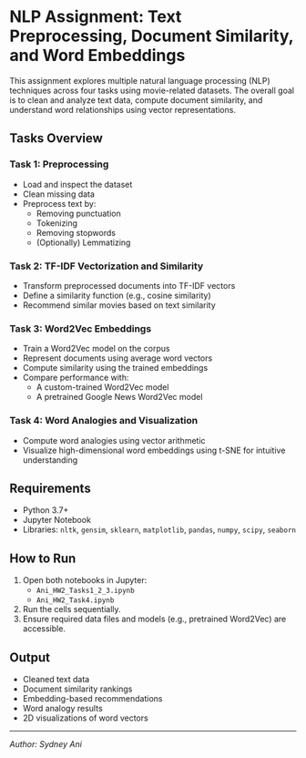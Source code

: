 # NLP Assignment: Text Preprocessing, Document Similarity, and Word Embeddings

This assignment explores multiple natural language processing (NLP) techniques across four tasks using movie-related datasets. The overall goal is to clean and analyze text data, compute document similarity, and understand word relationships using vector representations.

## Tasks Overview

### Task 1: Preprocessing
- Load and inspect the dataset
- Clean missing data
- Preprocess text by:
  - Removing punctuation
  - Tokenizing
  - Removing stopwords
  - (Optionally) Lemmatizing

### Task 2: TF-IDF Vectorization and Similarity
- Transform preprocessed documents into TF-IDF vectors
- Define a similarity function (e.g., cosine similarity)
- Recommend similar movies based on text similarity

### Task 3: Word2Vec Embeddings
- Train a Word2Vec model on the corpus
- Represent documents using average word vectors
- Compute similarity using the trained embeddings
- Compare performance with:
  - A custom-trained Word2Vec model
  - A pretrained Google News Word2Vec model

### Task 4: Word Analogies and Visualization
- Compute word analogies using vector arithmetic
- Visualize high-dimensional word embeddings using t-SNE for intuitive understanding

## Requirements
- Python 3.7+
- Jupyter Notebook
- Libraries: `nltk`, `gensim`, `sklearn`, `matplotlib`, `pandas`, `numpy`, `scipy`, `seaborn`

## How to Run
1. Open both notebooks in Jupyter:
   - `Ani_HW2_Tasks1_2_3.ipynb`
   - `Ani_HW2_Task4.ipynb`
2. Run the cells sequentially.
3. Ensure required data files and models (e.g., pretrained Word2Vec) are accessible.

## Output
- Cleaned text data
- Document similarity rankings
- Embedding-based recommendations
- Word analogy results
- 2D visualizations of word vectors

---

*Author: Sydney Ani*
